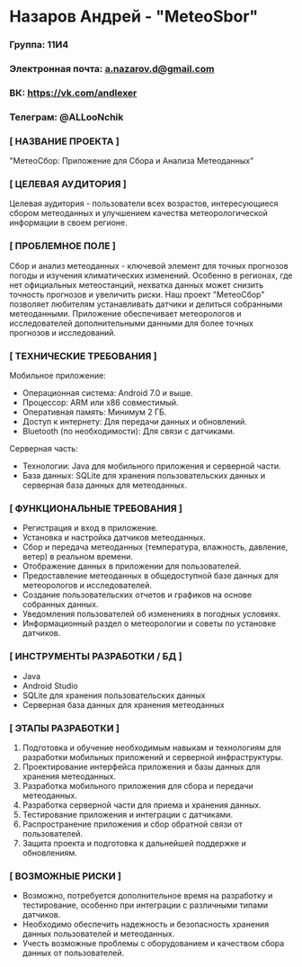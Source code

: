 # Назаров Андрей - "MeteoSbor"

### Группа: 11И4
### Электронная почта: a.nazarov.d@gmail.com
### ВК: https://vk.com/andlexer
### Телеграм: @ALLooNchik
### [ НАЗВАНИЕ ПРОЕКТА ]
"МетеоСбор: Приложение для Сбора и Анализа Метеоданных"

### [ ЦЕЛЕВАЯ АУДИТОРИЯ ]
Целевая аудитория - пользователи всех возрастов, интересующиеся сбором метеоданных и улучшением качества метеорологической информации в своем регионе.

### [ ПРОБЛЕМНОЕ ПОЛЕ ]
Сбор и анализ метеоданных - ключевой элемент для точных прогнозов погоды и изучения климатических изменений. Особенно в регионах, где нет официальных метеостанций, нехватка данных может снизить точность прогнозов и увеличить риски. Наш проект "МетеоСбор" позволяет любителям устанавливать датчики и делиться собранными метеоданными. Приложение обеспечивает метеорологов и исследователей дополнительными данными для более точных прогнозов и исследований.

### [ ТЕХНИЧЕСКИЕ ТРЕБОВАНИЯ ]
Мобильное приложение:
- Операционная система: Android 7.0 и выше.
- Процессор: ARM или x86 совместимый.
- Оперативная память: Минимум 2 ГБ.
- Доступ к интернету: Для передачи данных и обновлений.
- Bluetooth (по необходимости): Для связи с датчиками.

Серверная часть:
- Технологии: Java для мобильного приложения и серверной части.
- База данных: SQLite для хранения пользовательских данных и серверная база данных для метеоданных.

### [ ФУНКЦИОНАЛЬНЫЕ ТРЕБОВАНИЯ ]
- Регистрация и вход в приложение.
- Установка и настройка датчиков метеоданных.
- Сбор и передача метеоданных (температура, влажность, давление, ветер) в реальном времени.
- Отображение данных в приложении для пользователей.
- Предоставление метеоданных в общедоступной базе данных для метеорологов и исследователей.
- Создание пользовательских отчетов и графиков на основе собранных данных.
- Уведомления пользователей об изменениях в погодных условиях.
- Информационный раздел о метеорологии и советы по установке датчиков.

### [ ИНСТРУМЕНТЫ РАЗРАБОТКИ / БД ]
- Java
- Android Studio
- SQLite для хранения пользовательских данных
- Серверная база данных для хранения метеоданных

### [ ЭТАПЫ РАЗРАБОТКИ ]
1. Подготовка и обучение необходимым навыкам и технологиям для разработки мобильных приложений и серверной инфраструктуры.
2. Проектирование интерфейса приложения и базы данных для хранения метеоданных.
3. Разработка мобильного приложения для сбора и передачи метеоданных.
4. Разработка серверной части для приема и хранения данных.
5. Тестирование приложения и интеграции с датчиками.
6. Распространение приложения и сбор обратной связи от пользователей.
7. Защита проекта и подготовка к дальнейшей поддержке и обновлениям.

### [ ВОЗМОЖНЫЕ РИСКИ ]
- Возможно, потребуется дополнительное время на разработку и тестирование, особенно при интеграции с различными типами датчиков.
- Необходимо обеспечить надежность и безопасность хранения данных пользователей и метеоданных.
- Учесть возможные проблемы с оборудованием и качеством сбора данных от пользователей.
